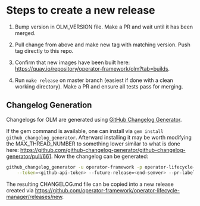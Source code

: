 # Steps to create a new release

1. Bump version in OLM_VERSION file. Make a PR and wait until it has been merged.

1. Pull change from above and make new tag with matching version. Push tag directly to this repo.

1. Confirm that new images have been built here: <https://quay.io/repository/operator-framework/olm?tab=builds>.

1. Run `make release` on master branch (easiest if done with a clean working directory). Make a PR and ensure all tests pass for merging.

## Changelog Generation

Changelogs for OLM are generated using [GitHub Changelog Generator](https://github.com/github-changelog-generator/github-changelog-generator).

If the gem command is available, one can install via `gem install github_changelog_generator`. Afterward installing it may be worth modifying the MAX_THREAD_NUMBER to something lower similar to what is done here: <https://github.com/github-changelog-generator/github-changelog-generator/pull/661>. Now the changelog can be generated:

```bash
github_changelog_generator -u operator-framework -p operator-lifecycle-manager --since-tag=<start-semver> \
    --token=<github-api-token> --future-release=<end-semver> --pr-label="**Other changes:**"
```

The resulting CHANGELOG.md file can be copied into a new release created via <https://github.com/operator-framework/operator-lifecycle-manager/releases/new>.